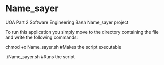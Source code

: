 # Name_sayer
UOA Part 2 Software Engineering Bash Name_sayer project

To run this application you simply move to the directory containing the file and write the following commands:

chmod +x Name_sayer.sh  #Makes the script executable

./Name_sayer.sh  #Runs the script
